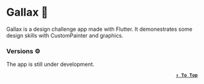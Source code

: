 # Gallax 🌌

Gallax is a design challenge app made with Flutter. It demonestrates some design skills with CustomPainter and graphics.


### Versions ⚙

The app is still under development.

<div align=right>

**[`↑ To Top`](#top)**
</div>
